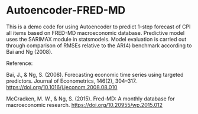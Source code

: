 # Autoencoder-FRED-MD
This is a demo code for using Autoencoder to predict 1-step forecast of CPI all items based on FRED-MD macroeconomic database. Predictive model uses the SARIMAX module in statsmodels. Model evaluation is carried out through comparison of RMSEs relative to the AR(4) benchmark according to Bai and Ng (2008).

Reference:

Bai, J., &amp; Ng, S. (2008). Forecasting economic time series using targeted predictors. Journal of Econometrics, 146(2), 304–317. https://doi.org/10.1016/j.jeconom.2008.08.010 

McCracken, M. W., &amp; Ng, S. (2015). Fred-MD: A monthly database for macroeconomic research. https://doi.org/10.20955/wp.2015.012 
